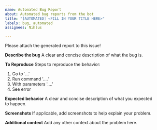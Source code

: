 ```yaml
---
name: Automated Bug Report
about: Automated bug reports from the bot
title: "[AUTOMATED] <FILL IN YOUR TITLE HERE>"
labels: bug, automated
assignees: Nihlus

---
```


Please attach the generated report to this issue!

**Describe the bug**
A clear and concise description of what the bug is.

**To Reproduce**
Steps to reproduce the behavior:
1. Go to '...'
2. Run command '....'
3. With parameters '....'
4. See error

**Expected behavior**
A clear and concise description of what you expected to happen.

**Screenshots**
If applicable, add screenshots to help explain your problem.

**Additional context**
Add any other context about the problem here.
